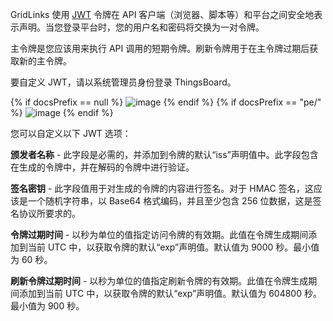 GridLinks 使用 [JWT](https://jwt.io/) 令牌在 API 客户端（浏览器、脚本等）和平台之间安全地表示声明。当您登录平台时，您的用户名和密码将交换为一对令牌。

主令牌是您应该用来执行 API 调用的短期令牌。刷新令牌用于在主令牌过期后获取新的主令牌。

要自定义 JWT，请以系统管理员身份登录 ThingsBoard。

{% if docsPrefix == null %}
![image](/images/user-guide/ui/jwt/jwt-provider-settings-step-1-ce.png)
{% endif %}
{% if docsPrefix == "pe/" %}
![image](/images/user-guide/ui/jwt/jwt-provider-settings-step-1-pe.png)
{% endif %}

您可以自定义以下 JWT 选项：

**颁发者名称** - 此字段是必需的，并添加到令牌的默认“iss”声明值中。此字段包含在生成的令牌中，并在解码的令牌中进行验证。

**签名密钥** - 此字段值用于对生成的令牌的内容进行签名。对于 HMAC 签名，这应该是一个随机字符串，以 Base64 格式编码，并且至少包含 256 位数据，这是签名协议所要求的。

**令牌过期时间** - 以秒为单位的值指定访问令牌的有效期。此值在令牌生成期间添加到当前 UTC 中，以获取令牌的默认“exp”声明值。默认值为 9000 秒。最小值为 60 秒。

**刷新令牌过期时间** - 以秒为单位的值指定刷新令牌的有效期。此值在令牌生成期间添加到当前 UTC 中，以获取令牌的默认“exp”声明值。默认值为 604800 秒。最小值为 900 秒。